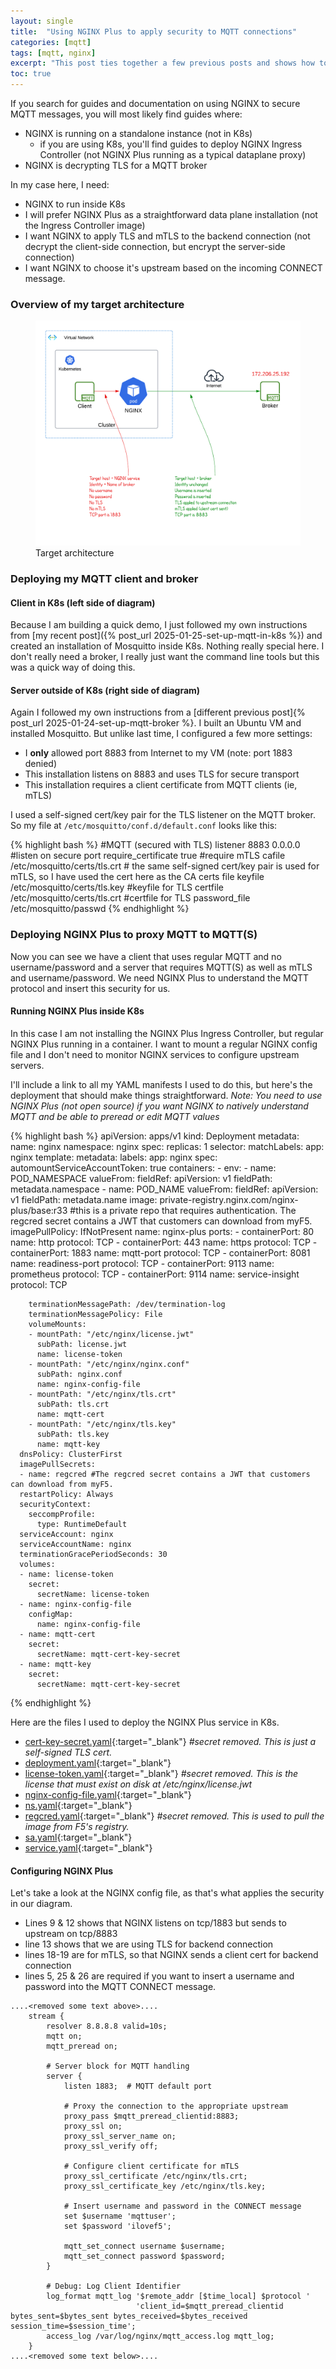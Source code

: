 ```yaml
---
layout: single
title:  "Using NGINX Plus to apply security to MQTT connections"
categories: [mqtt]
tags: [mqtt, nginx]
excerpt: "This post ties together a few previous posts and shows how to use NGINX to secure MQTT connections" #this is a custom variable meant for a short description to be displayed on home page
toc: true
---
```

If you search for guides and documentation on using NGINX to secure MQTT messages, you will most likely find guides where:
- NGINX is running on a standalone instance (not in K8s)
  - if you are using K8s, you'll find guides to deploy NGINX Ingress Controller (not NGINX Plus running as a typical dataplane proxy)
- NGINX is decrypting TLS for a MQTT broker

In my case here, I need:
- NGINX to run inside K8s
- I will prefer NGINX Plus as a straightforward data plane installation (not the Ingress Controller image)
- I want NGINX to apply TLS and mTLS to the backend connection (not decrypt the client-side connection, but encrypt the server-side connection)
- I want NGINX to choose it's upstream based on the incoming CONNECT message.

### Overview of my target architecture
<figure>
    <a href="/assets/mqtt-broker/MQTT PoC - NGINX-security.png"><img src="/assets/mqtt-broker/MQTT PoC - NGINX-security.png"></a>
    <figcaption>Target architecture</figcaption>
</figure>

### Deploying my MQTT client and broker

#### Client in K8s (left side of diagram)
Because I am building a quick demo, I just followed my own instructions from [my recent post]({% post_url 2025-01-25-set-up-mqtt-in-k8s %}) and created an installation of Mosquitto inside K8s. Nothing really special here. I don't really need a broker, I really just want the command line tools but this was a quick way of doing this.

#### Server outside of K8s (right side of diagram)
Again I followed my own instructions from a [different previous post]{% post_url 2025-01-24-set-up-mqtt-broker %}. I built an Ubuntu VM and installed Mosquitto. But unlike last time, I configured a few more settings:
- I **only** allowed port 8883 from Internet to my VM (note: port 1883 denied)
- This installation listens on 8883 and uses TLS for secure transport
- This installation requires a client certificate from MQTT clients (ie, mTLS)

I used a self-signed cert/key pair for the TLS listener on the MQTT broker. So my file at `/etc/mosquitto/conf.d/default.conf` looks like this: 

{% highlight bash %}
#MQTT (secured with TLS)
listener 8883 0.0.0.0 #listen on secure port
require_certificate true #require mTLS
cafile /etc/mosquitto/certs/tls.crt # the same self-signed cert/key pair is used for mTLS, so I have used the cert here as the CA certs file
keyfile /etc/mosquitto/certs/tls.key #keyfile for TLS
certfile /etc/mosquitto/certs/tls.crt #certfile for TLS
password_file /etc/mosquitto/passwd
{% endhighlight %}

### Deploying NGINX Plus to proxy MQTT to MQTT(S)
Now you can see we have a client that uses regular MQTT and no username/password and a server that requires MQTT(S) as well as mTLS and username/password. We need NGINX Plus to understand the MQTT protocol and insert this security for us.

#### Running NGINX Plus inside K8s
In this case I am not installing the NGINX Plus Ingress Controller, but regular NGINX Plus running in a container. I want to mount a regular NGINX config file and I don't need to monitor NGINX services to configure upstream servers.

I'll include a link to all my YAML manifests I used to do this, but here's the deployment that should make things straightforward. *Note: You need to use NGINX Plus (not open source) if you want NGINX to natively understand MQTT and be able to preread or edit MQTT values*

{% highlight bash %}
apiVersion: apps/v1
kind: Deployment
metadata:
  name: nginx
  namespace: nginx
spec:
  replicas: 1
  selector:
    matchLabels:
      app: nginx
  template:
    metadata:
      labels:
        app: nginx
    spec:
      automountServiceAccountToken: true
      containers:
      - env:
        - name: POD_NAMESPACE
          valueFrom:
            fieldRef:
              apiVersion: v1
              fieldPath: metadata.namespace
        - name: POD_NAME
          valueFrom:
            fieldRef:
              apiVersion: v1
              fieldPath: metadata.name
        image: private-registry.nginx.com/nginx-plus/base:r33 #this is a private repo that requires authentication. The regcred secret contains a JWT that customers can download from myF5.
        imagePullPolicy: IfNotPresent
        name: nginx-plus
        ports:
        - containerPort: 80
          name: http
          protocol: TCP
        - containerPort: 443
          name: https
          protocol: TCP
        - containerPort: 1883
          name: mqtt-port
          protocol: TCP
        - containerPort: 8081
          name: readiness-port
          protocol: TCP
        - containerPort: 9113
          name: prometheus
          protocol: TCP
        - containerPort: 9114
          name: service-insight
          protocol: TCP

        terminationMessagePath: /dev/termination-log
        terminationMessagePolicy: File
        volumeMounts:
        - mountPath: "/etc/nginx/license.jwt"
          subPath: license.jwt
          name: license-token
        - mountPath: "/etc/nginx/nginx.conf"
          subPath: nginx.conf
          name: nginx-config-file
        - mountPath: "/etc/nginx/tls.crt"
          subPath: tls.crt
          name: mqtt-cert
        - mountPath: "/etc/nginx/tls.key"
          subPath: tls.key
          name: mqtt-key
      dnsPolicy: ClusterFirst
      imagePullSecrets:
      - name: regcred #The regcred secret contains a JWT that customers can download from myF5.
      restartPolicy: Always
      securityContext:
        seccompProfile:
          type: RuntimeDefault
      serviceAccount: nginx
      serviceAccountName: nginx
      terminationGracePeriodSeconds: 30
      volumes:
      - name: license-token
        secret:
          secretName: license-token
      - name: nginx-config-file
        configMap:
          name: nginx-config-file
      - name: mqtt-cert
        secret:
          secretName: mqtt-cert-key-secret
      - name: mqtt-key
        secret:
          secretName: mqtt-cert-key-secret
{% endhighlight %}

Here are the files I used to deploy the NGINX Plus service in K8s.
- [cert-key-secret.yaml](/assets/mqtt-broker/yaml-manifests/nginx/cert-key-secret.yaml){:target="_blank"} *#secret removed. This is just a self-signed TLS cert.*
- [deployment.yaml](/assets/mqtt-broker/yaml-manifests/nginx/deployment.yaml){:target="_blank"}
- [license-token.yaml](/assets/mqtt-broker/yaml-manifests/nginx/license-token.yaml){:target="_blank"} *#secret removed. This is the license that must exist on disk at /etc/nginx/license.jwt*
- [nginx-config-file.yaml](/assets/mqtt-broker/yaml-manifests/nginx/nginx-config-file.yaml){:target="_blank"}
- [ns.yaml](/assets/mqtt-broker/yaml-manifests/nginx/ns.yaml){:target="_blank"}
- [regcred.yaml](/assets/mqtt-broker/yaml-manifests/nginx/regcred.yaml){:target="_blank"} *#secret removed. This is used to pull the image from F5's registry.*
- [sa.yaml](/assets/mqtt-broker/yaml-manifests/nginx/sa.yaml){:target="_blank"}
- [service.yaml](/assets/mqtt-broker/yaml-manifests/nginx/service.yaml){:target="_blank"}

#### Configuring NGINX Plus
Let's take a look at the NGINX config file, as that's what applies the security in our diagram.

- Lines 9 & 12 shows that NGINX listens on tcp/1883 but sends to upstream on tcp/8883
- line 13 shows that we are using TLS for backend connection
- lines 18-19 are for mTLS, so that NGINX sends a client cert for backend connection
- lines 5, 25 & 26 are required if you want to insert a username and password into the MQTT CONNECT message.

```
....<removed some text above>....
    stream {
        resolver 8.8.8.8 valid=10s;
        mqtt on;
        mqtt_preread on;
        
        # Server block for MQTT handling
        server {
            listen 1883;  # MQTT default port

            # Proxy the connection to the appropriate upstream
            proxy_pass $mqtt_preread_clientid:8883;
            proxy_ssl on;
            proxy_ssl_server_name on;
            proxy_ssl_verify off;
            
            # Configure client certificate for mTLS
            proxy_ssl_certificate /etc/nginx/tls.crt;
            proxy_ssl_certificate_key /etc/nginx/tls.key;
            
            # Insert username and password in the CONNECT message
            set $username 'mqttuser';
            set $password 'ilovef5';
            
            mqtt_set_connect username $username;
            mqtt_set_connect password $password;
        }
        
        # Debug: Log Client Identifier
        log_format mqtt_log '$remote_addr [$time_local] $protocol '
                            'client_id=$mqtt_preread_clientid bytes_sent=$bytes_sent bytes_received=$bytes_received session_time=$session_time';
        access_log /var/log/nginx/mqtt_access.log mqtt_log;
    }
....<removed some text below>....
```